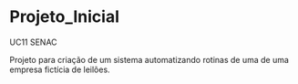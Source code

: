 # Projeto_Inicial
 UC11 SENAC

Projeto para criação de um sistema automatizando rotinas de uma de uma empresa fictícia de leilões.
